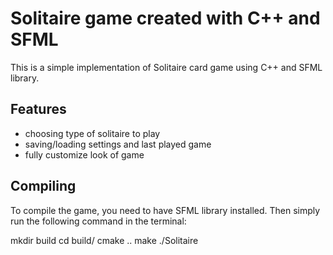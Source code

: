 # Solitaire game created with C++ and SFML

This is a simple implementation of Solitaire card game using C++ and SFML library.

## Features
* choosing type of solitaire to play
* saving/loading settings and last played game
* fully customize look of game

## Compiling

To compile the game, you need to have SFML library installed. Then simply run the following command in the terminal:

mkdir build
cd build/
cmake ..
make
./Solitaire

